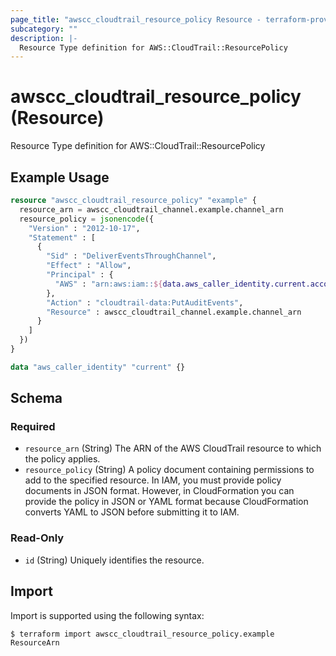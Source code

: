 ```yaml
---
page_title: "awscc_cloudtrail_resource_policy Resource - terraform-provider-awscc"
subcategory: ""
description: |-
  Resource Type definition for AWS::CloudTrail::ResourcePolicy
---
```


# awscc_cloudtrail_resource_policy (Resource)

Resource Type definition for AWS::CloudTrail::ResourcePolicy

## Example Usage

```terraform
resource "awscc_cloudtrail_resource_policy" "example" {
  resource_arn = awscc_cloudtrail_channel.example.channel_arn
  resource_policy = jsonencode({
    "Version" : "2012-10-17",
    "Statement" : [
      {
        "Sid" : "DeliverEventsThroughChannel",
        "Effect" : "Allow",
        "Principal" : {
          "AWS" : "arn:aws:iam::${data.aws_caller_identity.current.account_id}:root"
        },
        "Action" : "cloudtrail-data:PutAuditEvents",
        "Resource" : awscc_cloudtrail_channel.example.channel_arn
      }
    ]
  })
}

data "aws_caller_identity" "current" {}
```

<!-- schema generated by tfplugindocs -->
## Schema

### Required

- `resource_arn` (String) The ARN of the AWS CloudTrail resource to which the policy applies.
- `resource_policy` (String) A policy document containing permissions to add to the specified resource. In IAM, you must provide policy documents in JSON format. However, in CloudFormation you can provide the policy in JSON or YAML format because CloudFormation converts YAML to JSON before submitting it to IAM.

### Read-Only

- `id` (String) Uniquely identifies the resource.

## Import

Import is supported using the following syntax:

```shell
$ terraform import awscc_cloudtrail_resource_policy.example ResourceArn
```